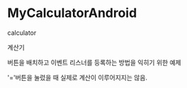 # MyCalculatorAndroid
calculator<br/>
<p>계산기</p>
<p>
버튼을 배치하고 이벤트 리스너를 등록하는 방법을 익히기 위한 예제
</p>
<p>
'='버튼을 눌렀을 때 실제로 계산이 이루어지지는 않음.
</p>

